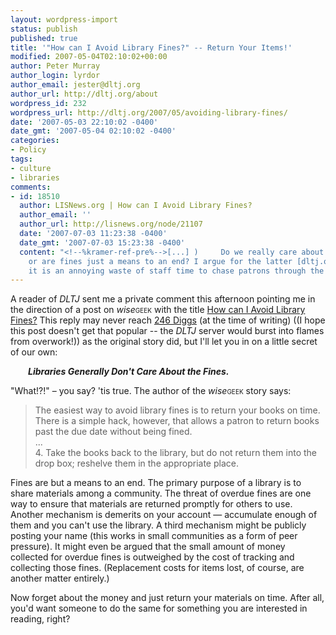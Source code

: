 ```yaml
---
layout: wordpress-import
status: publish
published: true
title: '"How can I Avoid Library Fines?" -- Return Your Items!'
modified: 2007-05-04T02:10:02+00:00
author: Peter Murray
author_login: lyrdor
author_email: jester@dltj.org
author_url: http://dltj.org/about
wordpress_id: 232
wordpress_url: http://dltj.org/2007/05/avoiding-library-fines/
date: '2007-05-03 22:10:02 -0400'
date_gmt: '2007-05-04 02:10:02 -0400'
categories:
- Policy
tags:
- culture
- libraries
comments:
- id: 18510
  author: LISNews.org | How can I Avoid Library Fines?
  author_email: ''
  author_url: http://lisnews.org/node/21107
  date: '2007-07-03 11:23:38 -0400'
  date_gmt: '2007-07-03 15:23:38 -0400'
  content: "<!--%kramer-ref-pre%-->[...] )     Do we really care about fine revenues,
    or are fines just a means to an end? I argue for the latter [dltj.org], although
    it is an annoying waste of staff time to chase patrons through the stacks to [...]<!--%kramer-ref-post%-->"
---
```

<p>A reader of <i>DLTJ</i> sent me a private comment this afternoon pointing me in the direction of a post on <span style="font-style: italic;">wise</span><span style="font-variant: small-caps;">geek</span> with the title <a href="http://www.wisegeek.com/how-can-i-avoid-library-fines.htm" title="How can I Avoid Library Fines?">How can I Avoid Library Fines?</a>  This reply may never reach <a href="http://digg.com/offbeat_news/How_to_Avoid_Library_Fines" title="How can I Avoid Library Fines?&#039; at Digg">246 Diggs</a> (at the time of writing) ((I hope this post doesn't get that popular -- the <i>DLTJ</i> server would burst into flames from overwork!)) as the original story did, but I'll let you in on a little secret of our own:  </p>
<p style="margin-left: 2em; font-weight: bolder; font-style:italic;">Libraries Generally Don't Care About the Fines.</p>
<p>"What!?!" &ndash; you say?  'tis true.  The author of the <span style="font-style: italic;">wise</span><span style="font-variant: small-caps;">geek</span> story says:</p>
<blockquote><p>The easiest way to avoid library fines is to return your books on time. There is a simple hack, however, that allows a patron to return books past the due date without being fined.<br />
...<br />
   4. Take the books back to the library, but do not return them into the drop box; reshelve them in the appropriate place.</p></blockquote>
<p>Fines are but a means to an end.  The primary purpose of a library is to share materials among a community.  The threat of overdue fines are one way to ensure that materials are returned promptly for others to use.  Another mechanism is demerits on your account &mdash; accumulate enough of them and you can't use the library.  A third mechanism might be publicly posting your name (this works in small communities as a form of peer pressure).  It might even be argued that the small amount of money collected for overdue fines is outweighed by the cost of tracking and collecting those fines.  (Replacement costs for items lost, of course, are another matter entirely.)</p>
<p>Now forget about the money and just return your materials on time.  After all, you'd want someone to do the same for something you are interested in reading, right?</p>

